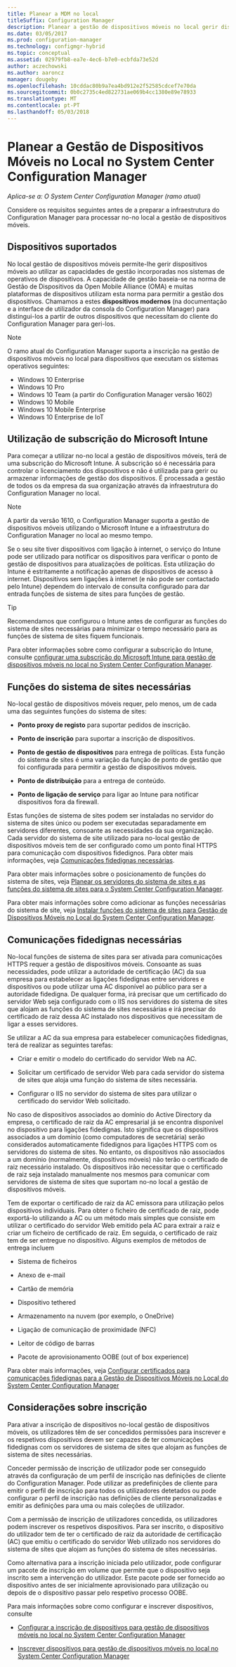 ```yaml
---
title: Planear a MDM no local
titleSuffix: Configuration Manager
description: Planear a gestão de dispositivos móveis no local gerir dispositivos móveis no System Center Configuration Manager.
ms.date: 03/05/2017
ms.prod: configuration-manager
ms.technology: configmgr-hybrid
ms.topic: conceptual
ms.assetid: 02979fb8-ea7e-4ec6-b7e0-ecbfda73e52d
author: aczechowski
ms.author: aaroncz
manager: dougeby
ms.openlocfilehash: 10cddac80b9a7ea4bd912e2f52585cdcef7e70da
ms.sourcegitcommit: 0b0c2735c4ed822731ae069b4cc1380e89e78933
ms.translationtype: MT
ms.contentlocale: pt-PT
ms.lasthandoff: 05/03/2018
---
```

# <a name="plan-for-on-premises-mobile-device-management-in-system-center-configuration-manager"></a>Planear a Gestão de Dispositivos Móveis no Local no System Center Configuration Manager

*Aplica-se a: O System Center Configuration Manager (ramo atual)*

Considere os requisitos seguintes antes de a preparar a infraestrutura do Configuration Manager para processar no\-no local a gestão de dispositivos móveis.

##  <a name="bkmk_devices"></a> Dispositivos suportados  
 No local gestão de dispositivos móveis permite-lhe gerir dispositivos móveis ao utilizar as capacidades de gestão incorporadas nos sistemas de operativos de dispositivos.  A capacidade de gestão baseia-se na norma de Gestão de Dispositivos da Open Mobile Alliance (OMA) e muitas plataformas de dispositivos utilizam esta norma para permitir a gestão dos dispositivos.  Chamamos a estes **dispositivos modernos** (na documentação e a interface de utilizador da consola do Configuration Manager) para distingui-los a partir de outros dispositivos que necessitam do cliente do Configuration Manager para geri-los.  

 > [!NOTE]  
>  O ramo atual do Configuration Manager suporta a inscrição na gestão de dispositivos móveis no local para dispositivos que executam os sistemas operativos seguintes:  
>   
> -  Windows 10 Enterprise  
> -   Windows 10 Pro  
> -   Windows 10 Team \(a partir do Configuration Manager versão 1602\)  
> -   Windows 10 Mobile  
> -   Windows 10 Mobile Enterprise
> -   Windows 10 Enterprise de IoT   

##  <a name="bkmk_intune"></a> Utilização de subscrição do Microsoft Intune  
 Para começar a utilizar no\-no local a gestão de dispositivos móveis, terá de uma subscrição do Microsoft Intune. A subscrição só é necessária para controlar o licenciamento dos dispositivos e não é utilizada para gerir ou armazenar informações de gestão dos dispositivos. É processada a gestão de todos os da empresa da sua organização através da infraestrutura do Configuration Manager no local.  

 > [!NOTE]  
 > A partir da versão 1610, o Configuration Manager suporta a gestão de dispositivos móveis utilizando o Microsoft Intune e a infraestrutura do Configuration Manager no local ao mesmo tempo.   

 Se o seu site tiver dispositivos com ligação à internet, o serviço do Intune pode ser utilizado para notificar os dispositivos para verificar o ponto de gestão de dispositivos para atualizações de políticas. Esta utilização do Intune é estritamente a notificação apenas de dispositivos de acesso à internet. Dispositivos sem ligações à internet (e não pode ser contactado pelo Intune) dependem do intervalo de consulta configurado para dar entrada funções de sistema de sites para funções de gestão.  

> [!TIP]  
>  Recomendamos que configurou o Intune antes de configurar as funções do sistema de sites necessárias para minimizar o tempo necessário para as funções de sistema de sites fiquem funcionais.  

 Para obter informações sobre como configurar a subscrição do Intune, consulte [configurar uma subscrição do Microsoft Intune para gestão de dispositivos móveis no local no System Center Configuration Manager](../../mdm/get-started/set-up-intune-subscription-on-premises-mdm.md).  

##  <a name="bkmk_roles"></a> Funções do sistema de sites necessárias  
 No\-local gestão de dispositivos móveis requer, pelo menos, um de cada uma das seguintes funções do sistema de sites:  

-   **Ponto proxy de registo** para suportar pedidos de inscrição.  

-   **Ponto de inscrição** para suportar a inscrição de dispositivos.  

-   **Ponto de gestão de dispositivos** para entrega de políticas. Esta função do sistema de sites é uma variação da função de ponto de gestão que foi configurada para permitir a gestão de dispositivos móveis.  

-   **Ponto de distribuição** para a entrega de conteúdo.  

-   **Ponto de ligação de serviço** para ligar ao Intune para notificar dispositivos fora da firewall.  

 Estas funções de sistema de sites podem ser instaladas no servidor do sistema de sites único ou podem ser executadas separadamente em servidores diferentes, consoante as necessidades da sua organização. Cada servidor do sistema de site utilizado para no\-local gestão de dispositivos móveis tem de ser configurado como um ponto final HTTPS para comunicação com dispositivos fidedignos. Para obter mais informações, veja [Comunicações fidedignas necessárias](#bkmk_trustedComs).  

 Para obter mais informações sobre o posicionamento de funções do sistema de sites, veja [Planear os servidores do sistema de sites e as funções do sistema de sites para o System Center Configuration Manager](../../core/plan-design/hierarchy/plan-for-site-system-servers-and-site-system-roles.md).  

 Para obter mais informações sobre como adicionar as funções necessárias do sistema de site, veja [Instalar funções do sistema de sites para Gestão de Dispositivos Móveis no Local do System Center Configuration Manager](../../mdm/get-started/install-site-system-roles-for-on-premises-mdm.md).  

##  <a name="bkmk_trustedComs"></a> Comunicações fidedignas necessárias  
 No\-local funções de sistema de sites para ser ativada para comunicações HTTPS requer a gestão de dispositivos móveis. Consoante as suas necessidades, pode utilizar a autoridade de certificação (AC) da sua empresa para estabelecer as ligações fidedignas entre servidores e dispositivos ou pode utilizar uma AC disponível ao público para ser a autoridade fidedigna.  De qualquer forma, irá precisar que um certificado do servidor Web seja configurado com o IIS nos servidores do sistema de sites que alojam as funções do sistema de sites necessárias e irá precisar do certificado de raiz dessa AC instalado nos dispositivos que necessitam de ligar a esses servidores.  

 Se utilizar a AC da sua empresa para estabelecer comunicações fidedignas, terá de realizar as seguintes tarefas:  

-   Criar e emitir o modelo do certificado do servidor Web na AC.  

-   Solicitar um certificado de servidor Web para cada servidor do sistema de sites que aloja uma função do sistema de sites necessária.  

-   Configurar o IIS no servidor do sistema de sites para utilizar o certificado do servidor Web solicitado.  

 No caso de dispositivos associados ao domínio do Active Directory da empresa, o certificado de raiz da AC empresarial já se encontra disponível no dispositivo para ligações fidedignas. Isto significa que os dispositivos associados a um domínio (como computadores de secretária) serão considerados automaticamente fidedignos para ligações HTTPS com os servidores do sistema de sites. No entanto, os dispositivos não associados a um domínio (normalmente, dispositivos móveis) não terão o certificado de raiz necessário instalado. Os dispositivos irão necessitar que o certificado de raiz seja instalado manualmente nos mesmos para comunicar com servidores de sistema de sites que suportam no\-no local a gestão de dispositivos móveis.  

 Tem de exportar o certificado de raiz da AC emissora para utilização pelos dispositivos individuais. Para obter o ficheiro de certificado de raiz, pode exportá-lo utilizando a AC ou um método mais simples que consiste em utilizar o certificado do servidor Web emitido pela AC para extrair a raiz e criar um ficheiro de certificado de raiz.   Em seguida, o certificado de raiz tem de ser entregue no dispositivo.  Alguns exemplos de métodos de entrega incluem  

-   Sistema de ficheiros  

-   Anexo de e-mail  

-   Cartão de memória  

-   Dispositivo tethered  

-   Armazenamento na nuvem (por exemplo, o OneDrive)  

-   Ligação de comunicação de proximidade (NFC)  

-   Leitor de código de barras  

-   Pacote de aprovisionamento OOBE (out of box experience)  

 Para obter mais informações, veja [Configurar certificados para comunicações fidedignas para a Gestão de Dispositivos Móveis no Local do System Center Configuration Manager](../../mdm/get-started/set-up-certificates-on-premises-mdm.md)  

##  <a name="bkmk_enrollment"></a> Considerações sobre inscrição  
 Para ativar a inscrição de dispositivos no\-local gestão de dispositivos móveis, os utilizadores têm de ser concedidos permissões para inscrever e os respetivos dispositivos devem ser capazes de ter comunicações fidedignas com os servidores de sistema de sites que alojam as funções de sistema de sites necessárias.  

 Conceder permissão de inscrição de utilizador pode ser conseguido através da configuração de um perfil de inscrição nas definições de cliente do Configuration Manager. Pode utilizar as predefinições de cliente para emitir o perfil de inscrição para todos os utilizadores detetados ou pode configurar o perfil de inscrição nas definições de cliente personalizadas e emitir as definições para uma ou mais coleções de utilizador.  

 Com a permissão de inscrição de utilizadores concedida, os utilizadores podem inscrever os respetivos dispositivos. Para ser inscrito, o dispositivo do utilizador tem de ter o certificado de raiz da autoridade de certificação (AC) que emitiu o certificado do servidor Web utilizado nos servidores do sistema de sites que alojam as funções do sistema de sites necessárias.  

 Como alternativa para a inscrição iniciada pelo utilizador, pode configurar um pacote de inscrição em volume que permite que o dispositivo seja inscrito sem a intervenção do utilizador. Este pacote pode ser fornecido ao dispositivo antes de ser inicialmente aprovisionado para utilização ou depois de o dispositivo passar pelo respetivo processo OOBE.  

 Para mais informações sobre como configurar e inscrever dispositivos, consulte  

-   [Configurar a inscrição de dispositivos para gestão de dispositivos móveis no local no System Center Configuration Manager](../../mdm/get-started/set-up-device-enrollment-on-premises-mdm.md)  

-   [Inscrever dispositivos para gestão de dispositivos móveis no local no System Center Configuration Manager](../../mdm/deploy-use/enroll-devices-on-premises-mdm.md)  
